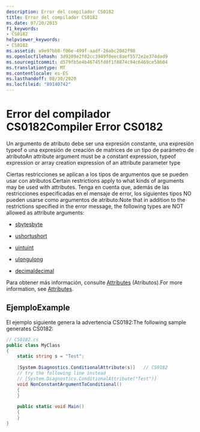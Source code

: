```yaml
---
description: Error del compilador CS0182
title: Error del compilador CS0182
ms.date: 07/20/2015
f1_keywords:
- CS0182
helpviewer_keywords:
- CS0182
ms.assetid: a9e97bb8-f06e-499f-aadf-26abc2082f98
ms.openlocfilehash: 3d9209e2f02cc3949f0eec8aef5572e2e374dad9
ms.sourcegitcommit: d579fb5e4b46745fd0f1f8874c94c6469ce58604
ms.translationtype: MT
ms.contentlocale: es-ES
ms.lasthandoff: 08/30/2020
ms.locfileid: "89140742"
---
```

# <a name="compiler-error-cs0182"></a><span data-ttu-id="611dc-103">Error del compilador CS0182</span><span class="sxs-lookup"><span data-stu-id="611dc-103">Compiler Error CS0182</span></span>
<span data-ttu-id="611dc-104">Un argumento de atributo debe ser una expresión constante, una expresión typeof o una expresión de creación de matrices de un tipo de parámetro de atributo</span><span class="sxs-lookup"><span data-stu-id="611dc-104">An attribute argument must be a constant expression, typeof expression or array creation expression of an attribute parameter type</span></span>  
  
<span data-ttu-id="611dc-105">Ciertas restricciones se aplican a los tipos de argumentos que se pueden usar con atributos.</span><span class="sxs-lookup"><span data-stu-id="611dc-105">Certain restrictions apply to what kinds of arguments may be used with attributes.</span></span> <span data-ttu-id="611dc-106">Tenga en cuenta que, además de las restricciones especificadas en el mensaje de error, los siguientes tipos NO pueden usarse como argumentos de atributo:</span><span class="sxs-lookup"><span data-stu-id="611dc-106">Note that in addition to the restrictions specified in the error message, the following types are NOT allowed as attribute arguments:</span></span>  
  
- [<span data-ttu-id="611dc-107">sbyte</span><span class="sxs-lookup"><span data-stu-id="611dc-107">sbyte</span></span>](../language-reference/builtin-types/integral-numeric-types.md)  
  
- [<span data-ttu-id="611dc-108">ushort</span><span class="sxs-lookup"><span data-stu-id="611dc-108">ushort</span></span>](../language-reference/builtin-types/integral-numeric-types.md)  
  
- [<span data-ttu-id="611dc-109">uint</span><span class="sxs-lookup"><span data-stu-id="611dc-109">uint</span></span>](../language-reference/builtin-types/integral-numeric-types.md)  
  
- [<span data-ttu-id="611dc-110">ulong</span><span class="sxs-lookup"><span data-stu-id="611dc-110">ulong</span></span>](../language-reference/builtin-types/integral-numeric-types.md)  
  
- [<span data-ttu-id="611dc-111">decimal</span><span class="sxs-lookup"><span data-stu-id="611dc-111">decimal</span></span>](../language-reference/builtin-types/floating-point-numeric-types.md)  
  
<span data-ttu-id="611dc-112">Para obtener más información, consulte [Attributes](../programming-guide/concepts/attributes/index.md) (Atributos).</span><span class="sxs-lookup"><span data-stu-id="611dc-112">For more information, see [Attributes](../programming-guide/concepts/attributes/index.md).</span></span>  
  
## <a name="example"></a><span data-ttu-id="611dc-113">Ejemplo</span><span class="sxs-lookup"><span data-stu-id="611dc-113">Example</span></span>  
 <span data-ttu-id="611dc-114">El ejemplo siguiente genera la advertencia CS0182:</span><span class="sxs-lookup"><span data-stu-id="611dc-114">The following sample generates CS0182:</span></span>  
  
```csharp  
// CS0182.cs  
public class MyClass  
{  
    static string s = "Test";  
  
    [System.Diagnostics.ConditionalAttribute(s)]   // CS0182  
    // try the following line instead  
    // [System.Diagnostics.ConditionalAttribute("Test")]  
    void NonConstantArgumentToConditional()  
    {  
    }  
  
    public static void Main()  
    {  
    }  
}  
```
